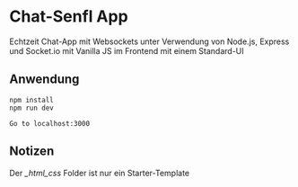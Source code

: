 # Chat-Senfl App
Echtzeit Chat-App mit Websockets unter Verwendung von Node.js, Express und Socket.io mit Vanilla JS im Frontend mit einem Standard-UI

## Anwendung
```
npm install
npm run dev

Go to localhost:3000
```

## Notizen
Der *_html_css* Folder ist nur ein Starter-Template 
